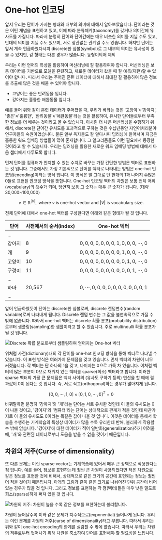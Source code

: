# One-hot 인코딩

앞서 우리는 단어가 가지는 형태와 내부의 의미에 대해서 알아보았습니다. 단어라는 것은 어떤 개념을 표현하고 있고, 이에 따라 분류체계(taxonomy)를 갖거나 의미간에 유사도를 가집니다. 따라서 분명히 단어와 단어간에는 매우 비슷한 의미를 지닐 수도 있고, 반대의 의미를 지닐 수도 있으며, 서로 상관없는 관계일 수도 있습니다. 하지만 단어는 앞서 계속 언급하였다시피 discrete한 심볼(symbol)로 그 내부의 의미는 유사성이 있을 수 있지만, 겉 형태는 다른 경우가 많습니다. <comment> 동형이의어 제외 </comment>

우리는 이런 언어의 특성을 활용하여 머신러닝에 잘 활용하여야 합니다. 머신러닝은 보통 데이터를 기반으로 모델을 훈련하고, 새로운 데이터가 왔을 때 잘 예측(재현)할 수 있어야 합니다. 따라서 우리는 주어진 훈련 데이터에 대해서 최대한 잘 활용하여 많은 정보를 추출해 많은 것을 배울 수 있어야 합니다.

- 고양이는 좋은 반려동물 입니다.
- 강아지는 훌륭한 애완동물 입니다.

예를 들어 위와 같이 훈련 데이터가 주어졌을 때, 우리가 바라는 것은 '고양이'$\approx$'강아지', '좋은'$\approx$'훌륭한', '반려동물'$\approx$'애완동물'라는 것을 활용하여, 유사한 단어들로부터 부족한 정보를 더 배우는 것이라고 볼 수 있습니다. 이처럼 더 나은 머신러닝을 수행하기 위해서, discrete한 단어간 유사도를 효과적으로 구하는 것은 수십년동안 자연어처리분야 연구자들의 숙원이었습니다. 물론 일부 독자들도 잘 알다시피 딥러닝에 들어서며 지금은 훌륭한 워드 임베딩 방법들이 많이 존재합니다. 그 알고리즘들도 이런 필요에서 등장한 것이라고 할 수 있습니다. <comment> 우리는 딥러닝을 활용한 새로운 워드 임베딩 방법에 대해서 다음 챕터에서 다루도록 합니다. </comment>

먼저 단어를 컴퓨터가 인지할 수 있는 수치로 바꾸는 가장 간단한 방법은 벡터로 표현하는 것 입니다. 그중에서도 가장 기본적으로 단어를 벡터로 나타내는 방법은 one-hot 인코딩(encoding)이라는 방식 입니다. 이 방식은 말 그대로 단 한개의 1과 나머지 수많은 0들로 표현된 인코딩 방식을 뜻합니다. One-hot 인코딩 벡터의 차원은 보통 전체 어휘(vocabulary)의 갯수가 되며, 당연히 보통 그 숫자는 매우 큰 숫자가 됩니다. (대략 30,000~100,000)

$$
v\in\mathbb{R}^{|V|},\text{ where }v\text{ is one-hot vector and }|V|\text{ is vocabulary size.}
$$

전체 단어에 대해서 one-hot 벡터를 구성한다면 아래와 같은 형태가 될 것 입니다.

|단어|사전에서의 순서(index)|One-hot 벡터|
|-|-|-|
|...|||
|강아지|8|$0,0,0,0,0,0,0,1,0,0,0,\cdots,0$|
|개|9|$0,0,0,0,0,0,0,0,1,0,0,\cdots,0$|
|고양이|10|$0,0,0,0,0,0,0,0,0,1,0,\cdots,0$|
|구렁이|11|$0,0,0,0,0,0,0,0,0,0,1,\cdots,0$|
|...|||
|하마|20,567|$0,\cdots,0,0,0,0,0,0,0,0,0,0,1$|
|...|||

앞어 언급하였듯이 단어는 discrete한 심볼로써, discrete 랜덤변수(random variable)로써 나타내게 됩니다. Discrete 랜덤 변수는 그 값을 불연속적으로 가질 수 밖에 없습니다. 따라서 one-hot 벡터는 discrete 확률 분포(probability distribution)로부터 샘플링(sampling)한 샘플이라고 할 수 있습니다. <comment> 주로 multinoulli 확률 분포가 될 것 입니다. </comment>

![Discrete 확률 분포로부터 샘플링하여 얻어지는 One-hot 벡터](이미지)

위처럼 사전(dictionary)내의 각 단어를 one-hot 인코딩 방식을 통해 벡터로 나타낼 수 있습니다. 이 표현 방식은 여러가지 문제점을 갖고 있습니다. 먼저 벡터의 차원이 너무 커졌습니다. 각 벡터는 단 하나의 1을 갖고, 나머지는 0으로 가득 차 있습니다. 이처럼 벡터의 많은 부분이 0으로 채워져 있는 벡터를 sparse(희소) 벡터라고 합니다. 이러한 sparse 벡터의 가장 큰 문제점은 벡터 사이의 (유사도 구하기 등의) 연산을 할 때에 결과값이 0이 된다는 것 입니다. 즉, 서로 직교(orthogonal)하는 경우가 많아지게 됩니다.

$$
[0,0,\cdots,1,0]\times[0,1,0,\cdots,0]^T=0
$$

바꿔말하면 분명히 '강아지'와 '개'라는 단어는 서로 유사한 것인데 이 둘의 유사도는 0이 나올 것이고, '강아지'와 '컴퓨터'라는 단어는 상대적으로 관계가 적을 것인데 마찬가지로 이 둘의 유사도도 0이라는 똑같은 값이 나올 것 입니다. 이것은 데이터를 통해서 학습을 수행하는 기계학습의 특성상 데이터가 많을 수록 유리한데 반해, 불리하게 작용할 수 밖에 없습니다. '강아지'에 대한 데이터가 적어 일반화(generalization)하기 어려울 때, '개'와 관련된 데이터로부터 도움을 받을 수 없을 것이기 때문입니다.

## 차원의 저주(Curse of dimensionality)

또 다른 문제는 이런 sparse vector는 기계학습에 있어서 매우 큰 장벽으로 작용한다는 점 입니다. 예를 들어, 점보를 표현하는데 훨씬 큰 차원이 사용되었다면 작은 차원으로 같은 정보를 표현한 것에 비해서, 상대적으로 같은 크기의 공간에 표현되는 정보는 훨씬 더 적을 것이기 때문입니다. 아래의 그림과 같이 같은 크기로 나뉘어진 단위 공간이 비어있는 경우가 많을 것 입니다. 그리고 정보를 표현하는 각 점(벡터)들은 매우 낮은 밀도로 희소(sparse)하게 퍼져 있을 것 입니다.

![차원의 저주: 차원이 높을 수록 같은 정보를 표현하는데 불리합니다.](picture)

차원이 늘어날수록 이와 같은 문제가 지수적으로(exponential) 늘어나게 됩니다. 우리는 이런 문제를 차원의 저주(curse of dimensionailty)라고 부릅니다. 따라서 우리는 위와 같이 one-hot encoding의 한계를 실감할 수 밖에 없습니다. 따라서 우리는 차원의 저주로부터 벗어나기 위해 차원을 축소하여 단어를 표현해야 할 필요성을 느낍니다.
<!--stackedit_data:
eyJoaXN0b3J5IjpbLTE5MjE3NjM2MzBdfQ==
-->